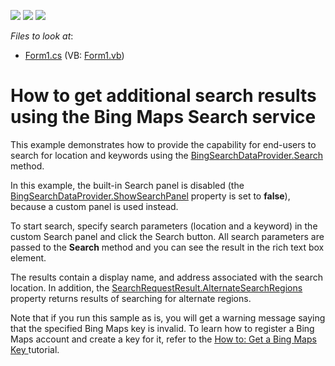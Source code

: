 <!-- default badges list -->
![](https://img.shields.io/endpoint?url=https://codecentral.devexpress.com/api/v1/VersionRange/128576452/22.1.3%2B)
[![](https://img.shields.io/badge/Open_in_DevExpress_Support_Center-FF7200?style=flat-square&logo=DevExpress&logoColor=white)](https://supportcenter.devexpress.com/ticket/details/E5066)
[![](https://img.shields.io/badge/📖_How_to_use_DevExpress_Examples-e9f6fc?style=flat-square)](https://docs.devexpress.com/GeneralInformation/403183)
<!-- default badges end -->
<!-- default file list -->
*Files to look at*:

* [Form1.cs](./CS/GetSearchLocationAdditionalInfo/Form1.cs) (VB: [Form1.vb](./VB/GetSearchLocationAdditionalInfo/Form1.vb))
<!-- default file list end -->
# How to get additional search results using the Bing Maps Search service


<p>This example demonstrates how to provide the capability for end-users to search for location and keywords using the <a href="http://documentation.devexpress.com/#WindowsForms/DevExpressXtraMapBingSearchDataProvider_Searchtopic"><u>BingSearchDataProvider.Search</u></a> method.</p>
<p>In this example, the built-in Search panel is disabled (the <a href="http://documentation.devexpress.com/#WindowsForms/DevExpressXtraMapBingSearchDataProvider_ShowSearchPaneltopic"><u>BingSearchDataProvider.ShowSearchPanel</u></a> property is set to <strong>false</strong>), because a custom panel is used instead.</p>
<p>To start search, specify search parameters (location and a keyword) in the custom Search panel and click the Search button. All search parameters are passed to the <strong>Search</strong> method and you can see the result in the rich text box element.</p>
<p>The results contain a display name, and address associated with the search location. In addition, the <a href="http://documentation.devexpress.com/#WindowsForms/DevExpressXtraMapSearchRequestResult_AlternateSearchRegionstopic"><u>SearchRequestResult.AlternateSearchRegions</u></a> property returns results of searching for alternate regions.</p>
<p>Note that if you run this sample as is, you will get a warning message saying that the specified Bing Maps key is invalid. To learn how to register a Bing Maps account and create a key for it, refer to the <a href="http://documentation.devexpress.com/#WindowsForms/CustomDocument15102"><u>How to: Get a Bing Maps Key</u></a><u> </u>tutorial.</p>

